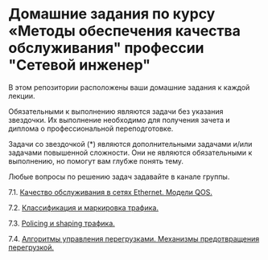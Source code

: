 #  Домашние задания по курсу «Методы обеспечения качества обслуживания" профессии "Сетевой инженер"

В этом репозитории расположены ваши домашние задания к каждой лекции. 

Обязательными к выполнению являются задачи без указания звездочки. Их выполнение необходимо для получения зачета и диплома о профессиональной переподготовке.

Задачи со звездочкой (*) являются дополнительными задачами и/или задачами повышенной сложности. Они не являются обязательными к выполнению, но помогут вам глубже понять тему.

Любые вопросы по решению задач задавайте в канале группы.

7.1. [Качество обслуживания в сетях Ethernet. Модели QOS.]()

7.2. [Классификация и маркировка трафика.]()

7.3. [Policing и shaping трафика.]()

7.4. [Алгоритмы управления перегрузками. Механизмы предотвращения перегрузкой.]()
